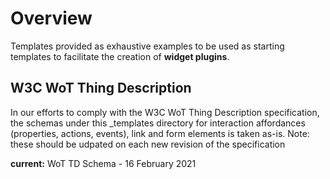 # Overview

Templates provided as exhaustive examples to be used as starting templates to facilitate the creation of **widget plugins**.

## W3C WoT Thing Description

In our efforts to comply with the W3C WoT Thing Description specification, the schemas under this \_templates directory for interaction affordances (properties, actions, events), link and form elements is taken as-is. Note: these should be udpated on each new revision of the specification

**current:** WoT TD Schema - 16 February 2021
